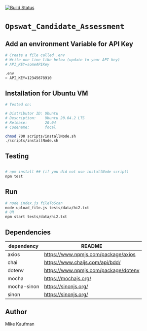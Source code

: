 [![Build Status](https://www.travis-ci.com/mikeck1/Opswat_Candidate_Assessment.svg?branch=main)](https://www.travis-ci.com/mikeck1/Opswat_Candidate_Assessment)


# `Opswat_Candidate_Assessment`

## Add an environment Variable for API Key
```bash
# Create a file called .env
# Write one line like below (update to your API key)
# API_KEY=someAPIKey

.env
> API_KEY=12345678910
```

## Installation for Ubuntu VM
```bash
# Tested on:

# Distributor ID: Ubuntu
# Description:    Ubuntu 20.04.2 LTS
# Release:        20.04
# Codename:       focal

chmod 700 scripts/installNode.sh 
./scripts/installNode.sh 
```

## Testing
```bash

# npm install ## (if you did not use installNode script)
npm test
```

## Run
```bash
# node index.js fileToScan
node upload_file.js tests/data/hi2.txt 
# OR
npm start tests/data/hi2.txt 
```

## Dependencies 

| dependency | README |
| ------ | ------ |
| axios | https://www.npmjs.com/package/axios |
| chai | https://www.chaijs.com/api/bdd/ |
| dotenv | https://www.npmjs.com/package/dotenv |
| mocha | https://mochajs.org/ |
| mocha-sinon | https://sinonjs.org/ |
| sinon | https://sinonjs.org/ |

## Author
Mike Kaufman
